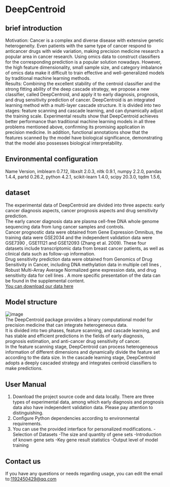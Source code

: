 # DeepCentroid
## brief introduction
Motivation: Cancer is a complex and diverse disease with extensive genetic heterogeneity. Even patients with the same type of cancer respond to anticancer drugs with wide variation, making precision medicine research a popular area in cancer research. Using omics data to construct classifiers for the corresponding prediction is a popular solution nowadays. However, the high feature dimensionality, small sample size, and category imbalance of omics data make it difficult to train effective and well-generalized models by traditional machine learning methods.  
Results: Combining the excellent stability of the centroid classifier and the strong fitting ability of the deep cascade strategy, we propose a new classifier, called DeepCentroid, and apply it to early diagnosis, prognosis, and drug sensitivity prediction of cancer. DeepCentroid is an integrated learning method with a multi-layer cascade structure. It is divided into two stages: feature scanning and cascade learning, and can dynamically adjust the training scale. Experimental results show that DeepCentroid achieves better performance than traditional machine learning models in all three problems mentioned above, confirming its promising application in precision medicine. In addition, functional annotations show that the features scanned by the model have biological significance, demonstrating that the model also possesses biological interpretability.
## Environmental configuration
Name Version, 
imblearn 0.7.12, 
libxslt 2.0.3, 
nltk 0.9.1, 
numpy 2.2.0, 
pandas 1.4.4, 
partd 0.26.2, 
python 4.2.1, 
scikit-learn 1.4.0, 
scipy 20.3.0, 
tqdm 1.5.6, 
## dataset
The experimental data of DeepCentroid are divided into three aspects: early cancer diagnosis aspects, cancer prognosis aspects and drug sensitivity prediction.  
The early cancer diagnosis data are plasma cell-free DNA whole genome sequencing data from lung cancer samples and controls.  
Cancer prognostic data were obtained from Gene Expression Omnibus, the training data were GSE2034 and the independent validation data were GSE7390 , GSE11121 and GSE12093 (Zhang et al. 2009). These four datasets include transcriptomic data from breast cancer patients, as well as clinical data such as follow-up information.  
Drug sensitivity prediction data were obtained from Genomics of Drug Sensitivity in Cancer, including DNA methylation data in multiple cell lines , Robust Multi-Array Average Normalized gene expression data, and drug sensitivity data for cell lines . A more specific presentation of the data can be found in the supplemental content.  
[You can download our data here](https://dmpmlab.github.io/Packages.html)
## Model structure
![image](https://github.com/xiexiexiekuan/DeepCentroid/assets/49866501/53691ce9-8fd1-4fa2-a4bd-24c1c2c98560)  
The DeepCentroid package provides a binary computational model for precision medicine that can integrate heterogeneous data.  
It is divided into two phases, feature scanning, and cascade learning, and has stable and efficient predictions in the fields of early diagnosis, prognosis estimation, and anti-cancer drug sensitivity of cancer.   
In the feature scanning stage, DeepCentroid can process heterogeneous information of different dimensions and dynamically divide the feature set according to the data size. In the cascade learning stage, DeepCentroid adopts a deeply cascaded strategy and integrates centroid classifiers to make predictions.
## User Manual
1. Download the project source code and data locally. There are three types of experimental data, among which early diagnosis and prognosis data also have independent validation data. Please pay attention to distinguishing.
2. Configure Python dependencies according to environmental requirements.
3. You can use the provided interface for personalized modifications.
-Selection of Datasets
-The size and quantity of gene sets
-Introduction of known gene sets
-Key gene result statistics
-Output level of model training
## Contact us
If you have any questions or needs regarding usage, you can edit the email to:1192450429@qq.com









